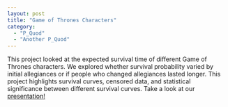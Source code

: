 ```yaml
---
layout: post
title: "Game of Thrones Characters"
category:
  - "P_Quod"
  - "Another P_Quod"
---
```


This project looked at the expected survival time of different Game of Thrones characters. We explored whether survival probability varied by initial allegiances or if people who changed allegiances lasted longer. This project highlights survival curves, censored data, and statistical significance between different survival curves. Take a look at our [presentation!](DATA599_GROUPPROJECT1_HALL_SMITH_ROMERO.pdf)
